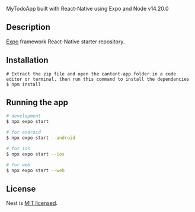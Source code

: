 MyTodoApp built with React-Native using Expo and Node v14.20.0

## Description

[Expo](https://docs.expo.dev/) framework React-Native starter repository.

## Installation

```
# Extract the zip file and open the cantant-app folder in a code editor or terminal, then run this command to install the dependencies
$ npm install
```

## Running the app

```bash
# development
$ npx expo start

# for android 
$ npx expo start --android

# for ios
$ npx expo start --ios

# for web
$ npx expo start --web
```

## License

Nest is [MIT licensed](LICENSE).